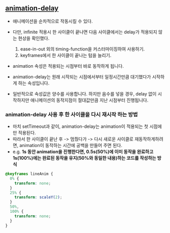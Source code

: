 ## [animation-delay](https://velog.io/@1703979/TIL-06)
- 애니메이션을 순차적으로 작동시킬 수 있다.
- 다만, infinite 적용시 한 사이클이 끝나면 다음 사이클에서는 delay가 적용되지 않는 현상을 확인했다.
  1. ease-in-out 외의 timing-function을 커스터마이징하여 사용하기.
  2. keyframes에서 한 사이클이 끝나는 텀을 늘리기.

- animation 속성은 적용되는 시점부터 바로 동작하게 됩니다.
- animation-delay는 원래 시작되는 시점에서부터 일정시간만큼 대기했다가 시작하게 하는 속성입니다.
- 일반적으로 속성값은 양수를 사용합니다. 하지만 음수를 넣을 경우, delay 없이 시작하지만 애니메이션의 동작지점이 절대값만큼 지난 시점부터 진행됩니다.

### animation-delay 사용 후 한 사이클을 다시 재시작 하는 방법
- 마치 setTimeout과 같이, animation-delay는 animation이 적용되는 첫 시점에만 적용된다.
- 따라서 한 사이클이 끝난 후 -> 멈췄다가 -> 다시 새로운 사이클로 재동작하게하려면, animation이 동작하는 시간에 공백을 만들어 주면 된다.
- e.g. **1s 동안 animation을 진행한다면, 0.5s(50%)에 이미 동작을 완료하고 1s(100%)에는 완료된 동작을 유지(50%와 동일한 내용)하는 코드를 작성하는 방식**
```css
@keyframes lineAnim {
  0% {
    transform: none;
  }
  25% {
    transform: scaleY(2);
  }
  50%,
  100% {
    transform: none;
  }
}
```
